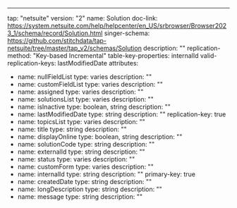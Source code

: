 ---
tap: "netsuite"
version: "2"
name: Solution
doc-link: https://system.netsuite.com/help/helpcenter/en_US/srbrowser/Browser2023_1/schema/record/Solution.html
singer-schema: https://github.com/stitchdata/tap-netsuite/tree/master/tap_v2/schemas/Solution
description: ""
replication-method: "Key-based Incremental"
table-key-properties: internalId
valid-replication-keys: lastModifiedDate
attributes:
- name: nullFieldList
  type: varies
  description: ""
- name: customFieldList
  type: varies
  description: ""
- name: assigned
  type: varies
  description: ""
- name: solutionsList
  type: varies
  description: ""
- name: isInactive
  type: boolean, string
  description: ""
- name: lastModifiedDate
  type: string
  description: ""
  replication-key: true
- name: topicsList
  type: varies
  description: ""
- name: title
  type: string
  description: ""
- name: displayOnline
  type: boolean, string
  description: ""
- name: solutionCode
  type: string
  description: ""
- name: externalId
  type: string
  description: ""
- name: status
  type: varies
  description: ""
- name: customForm
  type: varies
  description: ""
- name: internalId
  type: string
  description: ""
  primary-key: true
- name: createdDate
  type: string
  description: ""
- name: longDescription
  type: string
  description: ""
- name: message
  type: string
  description: ""
